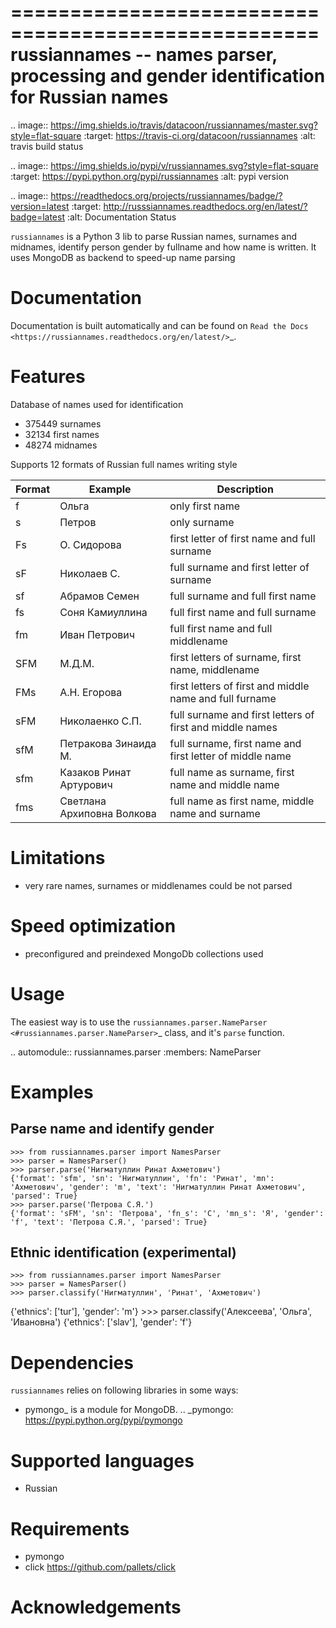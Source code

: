 ====================================================
russiannames -- names parser, processing and gender identification for Russian names
====================================================

.. image:: https://img.shields.io/travis/datacoon/russiannames/master.svg?style=flat-square
    :target: https://travis-ci.org/datacoon/russiannames
    :alt: travis build status

.. image:: https://img.shields.io/pypi/v/russiannames.svg?style=flat-square
    :target: https://pypi.python.org/pypi/russiannames
    :alt: pypi version

.. image:: https://readthedocs.org/projects/russiannames/badge/?version=latest
    :target: http://russsiannames.readthedocs.org/en/latest/?badge=latest
    :alt: Documentation Status

`russiannames` is a Python 3 lib to parse Russian names, surnames and midnames, identify person gender by fullname and how name is written. It uses MongoDB as backend to speed-up name parsing



Documentation
=============

Documentation is built automatically and can be found on
`Read the Docs <https://russiannames.readthedocs.org/en/latest/>`_.


Features
========

Database of names used for identification

* 375449 surnames
* 32134 first names
* 48274 midnames


Supports 12 formats of Russian full names writing style

| Format | Example        | Description  |
| ------ | -------------- | ------------ |
| f | Ольга | only first name |
| s | Петров | only surname |
| Fs | О. Сидорова | first letter of first name and full surname |
| sF | Николаев С. | full surname and first letter of surname |
| sf | Абрамов Семен | full surname and full first name |
| fs | Соня Камиуллина | full first name and full surname |
| fm | Иван Петрович | full first name and full middlename |
| SFM | М.Д.М. | first letters of surname, first name, middlename |
| FMs | А.Н. Егорова | first letters of first and middle name and full furname |
| sFM | Николаенко С.П. | full surname and first letters of first and middle names |
| sfM | Петракова Зинаида М. | full surname, first name and first letter of middle name |
| sfm | Казаков Ринат Артурович | full name as surname, first name and middle name |
| fms | Светлана Архиповна Волкова | full name as first name, middle name and surname |




Limitations
========

* very rare names, surnames or middlenames could be not parsed


Speed optimization
========

* preconfigured and preindexed MongoDb collections used


Usage
=====

The easiest way is to use the `russiannames.parser.NameParser <#russiannames.parser.NameParser>`_ class,
and it's `parse` function.

.. automodule:: russiannames.parser
   :members: NameParser


Examples
============


## Parse name and identify gender

    >>> from russiannames.parser import NamesParser
    >>> parser = NamesParser()
    >>> parser.parse('Нигматуллин Ринат Ахметович')
    {'format': 'sfm', 'sn': 'Нигматуллин', 'fn': 'Ринат', 'mn': 'Ахметович', 'gender': 'm', 'text': 'Нигматуллин Ринат Ахметович', 'parsed': True}
    >>> parser.parse('Петрова C.Я.')
    {'format': 'sFM', 'sn': 'Петрова', 'fn_s': 'C', 'mn_s': 'Я', 'gender': 'f', 'text': 'Петрова C.Я.', 'parsed': True}
    
## Ethnic identification (experimental)
    >>> from russiannames.parser import NamesParser
    >>> parser = NamesParser()
    >>> parser.classify('Нигматуллин', 'Ринат', 'Ахметович')
{'ethnics': ['tur'], 'gender': 'm'}
    >>> parser.classify('Алексеева', 'Ольга', 'Ивановна')
 {'ethnics': ['slav'], 'gender': 'f'}


Dependencies
============

`russiannames` relies on following libraries in some ways:

  * pymongo_ is a module for MongoDB.
.. _pymongo: https://pypi.python.org/pypi/pymongo


Supported languages
===================
* Russian



Requirements
============
* pymongo
* click https://github.com/pallets/click



Acknowledgements
================
